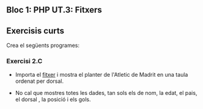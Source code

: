 ## Bloc 1: PHP UT.3: Fitxers

## Exercisis curts

Crea el següents programes:

### Exercisi 2.C 

* Importa el [fitxer](https://www.bdfutbol.com/res/EjemploPlantillas.xlsx) i mostra el planter de l'Atletic de Madrit en una taula ordenat per dorsal.

* No cal que mostres totes les dades, tan sols els de nom, la edat, el pais, el dorsal , la posició i els gols.

